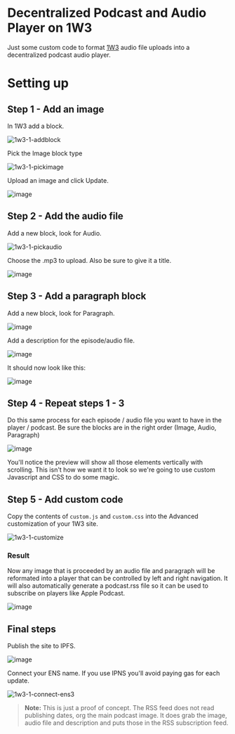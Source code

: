 # Decentralized Podcast and Audio Player on 1W3

Just some custom code to format [1W3](https://1w3.io) audio file uploads into a decentralized podcast audio player.

# Setting up

## Step 1 - Add an image

In 1W3 add a block.

![1w3-1-addblock](https://github.com/zadok7/decentralized-podcast-ipfs-1w3/assets/88821511/e255364a-067c-4391-9dd1-1d773099ec28)

Pick the Image block type

![1w3-1-pickimage](https://github.com/zadok7/decentralized-podcast-ipfs-1w3/assets/88821511/c14d25ba-fd39-4891-ad78-1552ffad1f20)

Upload an image and click Update.

![image](https://github.com/zadok7/decentralized-podcast-ipfs-1w3/assets/88821511/d3467fb0-8aa6-438a-a544-e50ca75477d1)

## Step 2 - Add the audio file

Add a new block, look for Audio.

![1w3-1-pickaudio](https://github.com/zadok7/decentralized-podcast-ipfs-1w3/assets/88821511/9dad6b88-f767-4802-9814-198b61fd8d81)

Choose the .mp3 to upload. Also be sure to give it a title. 

![image](https://github.com/zadok7/decentralized-podcast-ipfs-1w3/assets/88821511/29efaeae-b2b8-49fa-b802-c17d657db2db)


## Step 3 - Add a paragraph block

Add a new block, look for Paragraph.

![image](https://github.com/zadok7/decentralized-podcast-ipfs-1w3/assets/88821511/b383403a-978c-4deb-9e1a-d9d74a32f5a2)

Add a description for the episode/audio file.

![image](https://github.com/zadok7/decentralized-podcast-ipfs-1w3/assets/88821511/17d952b2-fb24-4940-9588-4b24814842d2)

It should now look like this:

![image](https://github.com/zadok7/decentralized-podcast-ipfs-1w3/assets/88821511/9d67d8f5-8a93-4022-8db8-18cd407e1aee)

## Step 4 - Repeat steps 1 - 3

Do this same process for each episode / audio file you want to have in the player / podcast. Be sure the blocks are in the right order (Image, Audio, Paragraph)

![image](https://github.com/zadok7/decentralized-podcast-ipfs-1w3/assets/88821511/b62a2a95-982e-4327-bda5-e6a3fc9aa9b9)

You'll notice the preview will show all those elements vertically with scrolling. This isn't how we want it to look so we're going to use custom Javascript and CSS to do some magic.

## Step 5 - Add custom code

Copy the contents of `custom.js` and `custom.css` into the Advanced customization of your 1W3 site.

![1w3-1-customize](https://github.com/zadok7/1w3-customized-audio-podcast-player/assets/88821511/5d92a6bc-f256-45be-830a-5da9c5c37432)

### Result

Now any image that is proceeded by an audio file and paragraph will be reformated into a player that can be controlled by left and right navigation. It will also automatically generate a podcast.rss file so it can be used to subscribe on players like Apple Podcast.

![image](https://github.com/zadok7/decentralized-podcast-ipfs-1w3/assets/88821511/115b9744-3130-4a18-95dc-e2b6b08aaf39)

## Final steps

Publish the site to IPFS.

![image](https://github.com/zadok7/decentralized-podcast-ipfs-1w3/assets/88821511/fbd36113-03d4-4520-8d1b-eb7187060598)

Connect your ENS name. If you use IPNS you'll avoid paying gas for each update.

![1w3-1-connect-ens3](https://github.com/zadok7/decentralized-podcast-ipfs-1w3/assets/88821511/49228acb-6edb-4d87-b3f3-a491a57029a7)

> **Note:** This is just a proof of concept. The RSS feed does not read publishing dates, org the main podcast image. It does grab the image, audio file and description and puts those in the RSS subscription feed.



